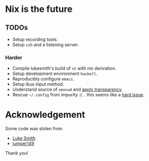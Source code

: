 # Nix is the future

## TODOs

+ Setup recording tools.
+ Setup `ssh` and a listening server.

### Harder

+ Compile lukesmith's build of `st` with nix derivation.
+ Setup development environment `haskell`.
+ Reproducibly configure `emacs`.
+ Setup ibus input method.
+ Understand source of `xmonad` and [apply
  transparency](https://stackoverflow.com/questions/43998105/making-every-window-transparent-with-xmonad/43998106#43998106).
+ Rescue `~/.config` from impurity :( .. this seems like a [hard
  issue](https://github.com/rycee/home-manager/issues/257).

# Acknowledgement

Some code was stolen from

+ [Luke Smith](https://github.com/LukeSmithxyz/)
+ [jumper149](https://github.com/jumper149/)

Thank you!
